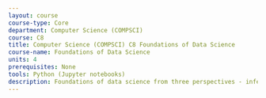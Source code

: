 ```yaml
---
layout: course 
course-type: Core
department: Computer Science (COMPSCI)
course: C8
title: Computer Science (COMPSCI) C8 Foundations of Data Science
course-name: Foundations of Data Science
units: 4
prerequisites: None
tools: Python (Jupyter notebooks)
description: Foundations of data science from three perspectives - inferential thinking, computational thinking, and real-world relevance. Given data arising from some real-world phenomenon, how does one analyze that data so as to understand that phenomenon? The course teaches critical concepts and skills in computer programming and statistical inference, in conjunction with hands-on analysis of real-world datasets, including economic data, document collections, geographical data, and social networks. It delves into social and legal issues surrounding data analysis, including issues of privacy and data ownership.
---
```

